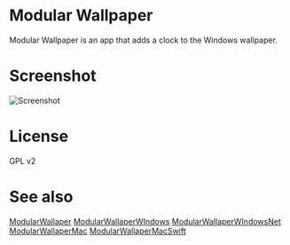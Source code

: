 # Modular Wallpaper

Modular Wallpaper is an app that adds a clock to the Windows wallpaper.

# Screenshot

![Screenshot](https://i.imgur.com/C5FfXMA.png)

# License

GPL v2

# See also

[ModularWallaper](https://github.com/elegantbanshee/ModularWallpaper)
[ModularWallaperWIndows](https://github.com/elegantbanshee/ModularWallpaperWindows)
[ModularWallaperWIndowsNet](https://github.com/elegantbanshee/ModularWallpaperWindowsNet)
[ModularWallaperMac](https://github.com/elegantbanshee/ModularWallpaperMac)
[ModularWallaperMacSwift](https://github.com/elegantbanshee/ModularWallpaperMacSwift)